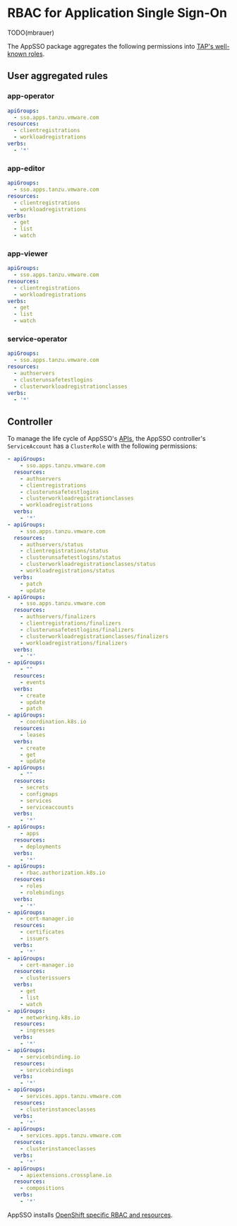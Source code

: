 # RBAC for Application Single Sign-On

TODO(mbrauer)

The AppSSO package aggregates the following permissions into [TAP's well-known roles](../../authn-authz/role-descriptions.hbs.md).

## User aggregated rules

### app-operator

<!---
Generated with:
```shell
kubectl get clusterrole app-operator -oyaml | yq '.rules[] | select(.apiGroups | contains(["sso.apps.tanzu.vmware.com"]))'
```
--->
  
```yaml
apiGroups:
  - sso.apps.tanzu.vmware.com
resources:
  - clientregistrations
  - workloadregistrations
verbs:
  - '*'
```

### app-editor

<!---
Generated with:
```shell
kubectl get clusterrole app-editor -oyaml | yq '.rules[] | select(.apiGroups | contains(["sso.apps.tanzu.vmware.com"]))'
```
--->

```yaml
apiGroups:
  - sso.apps.tanzu.vmware.com
resources:
  - clientregistrations
  - workloadregistrations
verbs:
  - get
  - list
  - watch
```

### app-viewer

<!---
Generated with:
```shell
kubectl get clusterrole app-viewer -oyaml | yq '.rules[] | select(.apiGroups | contains(["sso.apps.tanzu.vmware.com"]))'
```
--->

```yaml
apiGroups:
  - sso.apps.tanzu.vmware.com
resources:
  - clientregistrations
  - workloadregistrations
verbs:
  - get
  - list
  - watch
```

### service-operator

<!---
Generated with:
```shell
kubectl get clusterrole service-operator -oyaml | yq '.rules[] | select(.apiGroups | contains(["sso.apps.tanzu.vmware.com"]))'
```
--->

```yaml
apiGroups:
  - sso.apps.tanzu.vmware.com
resources:
  - authservers
  - clusterunsafetestlogins
  - clusterworkloadregistrationclasses
verbs:
  - '*'
```

## Controller

To manage the life cycle of AppSSO's [APIs](index.hbs.md), the AppSSO controller's `ServiceAccount`
has a `ClusterRole` with the following permissions:

<!---
Generated with:
```shell
kubectl get clusterrolebinding -A -oyaml | yq '.items[] | select(.subjects[] | contains({"kind": "ServiceAccount", "name": "appsso-controller", "namespace": "appsso"})) | .roleRef.name' | xargs -n1 -I% kubectl get clusterrole % -oyaml | yq .rules
```
--->

```yaml
- apiGroups:
    - sso.apps.tanzu.vmware.com
  resources:
    - authservers
    - clientregistrations
    - clusterunsafetestlogins
    - clusterworkloadregistrationclasses
    - workloadregistrations
  verbs:
    - '*'
- apiGroups:
    - sso.apps.tanzu.vmware.com
  resources:
    - authservers/status
    - clientregistrations/status
    - clusterunsafetestlogins/status
    - clusterworkloadregistrationclasses/status
    - workloadregistrations/status
  verbs:
    - patch
    - update
- apiGroups:
    - sso.apps.tanzu.vmware.com
  resources:
    - authservers/finalizers
    - clientregistrations/finalizers
    - clusterunsafetestlogins/finalizers
    - clusterworkloadregistrationclasses/finalizers
    - workloadregistrations/finalizers
  verbs:
    - '*'
- apiGroups:
    - ""
  resources:
    - events
  verbs:
    - create
    - update
    - patch
- apiGroups:
    - coordination.k8s.io
  resources:
    - leases
  verbs:
    - create
    - get
    - update
- apiGroups:
    - ""
  resources:
    - secrets
    - configmaps
    - services
    - serviceaccounts
  verbs:
    - '*'
- apiGroups:
    - apps
  resources:
    - deployments
  verbs:
    - '*'
- apiGroups:
    - rbac.authorization.k8s.io
  resources:
    - roles
    - rolebindings
  verbs:
    - '*'
- apiGroups:
    - cert-manager.io
  resources:
    - certificates
    - issuers
  verbs:
    - '*'
- apiGroups:
    - cert-manager.io
  resources:
    - clusterissuers
  verbs:
    - get
    - list
    - watch
- apiGroups:
    - networking.k8s.io
  resources:
    - ingresses
  verbs:
    - '*'
- apiGroups:
    - servicebinding.io
  resources:
    - servicebindings
  verbs:
    - '*'
- apiGroups:
    - services.apps.tanzu.vmware.com
  resources:
    - clusterinstanceclasses
  verbs:
    - '*'
- apiGroups:
    - services.apps.tanzu.vmware.com
  resources:
    - clusterinstanceclasses
  verbs:
    - '*'
- apiGroups:
    - apiextensions.crossplane.io
  resources:
    - compositions
  verbs:
    - '*'
```

AppSSO installs [OpenShift specific RBAC and resources](../platform-operators/openshift.hbs.md).
